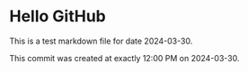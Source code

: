 # Hello GitHub
This is a test markdown file for date 2024-03-30.

This commit was created at exactly 12:00 PM on 2024-03-30.
